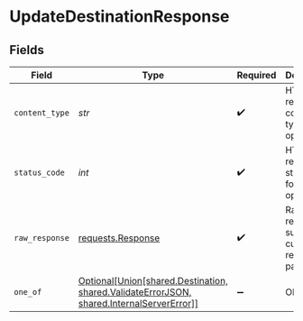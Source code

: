 # UpdateDestinationResponse


## Fields

| Field                                                                                                                                                 | Type                                                                                                                                                  | Required                                                                                                                                              | Description                                                                                                                                           |
| ----------------------------------------------------------------------------------------------------------------------------------------------------- | ----------------------------------------------------------------------------------------------------------------------------------------------------- | ----------------------------------------------------------------------------------------------------------------------------------------------------- | ----------------------------------------------------------------------------------------------------------------------------------------------------- |
| `content_type`                                                                                                                                        | *str*                                                                                                                                                 | :heavy_check_mark:                                                                                                                                    | HTTP response content type for this operation                                                                                                         |
| `status_code`                                                                                                                                         | *int*                                                                                                                                                 | :heavy_check_mark:                                                                                                                                    | HTTP response status code for this operation                                                                                                          |
| `raw_response`                                                                                                                                        | [requests.Response](https://requests.readthedocs.io/en/latest/api/#requests.Response)                                                                 | :heavy_check_mark:                                                                                                                                    | Raw HTTP response; suitable for custom response parsing                                                                                               |
| `one_of`                                                                                                                                              | [Optional[Union[shared.Destination, shared.ValidateErrorJSON, shared.InternalServerError]]](../../models/operations/updatedestinationresponsebody.md) | :heavy_minus_sign:                                                                                                                                    | Ok                                                                                                                                                    |